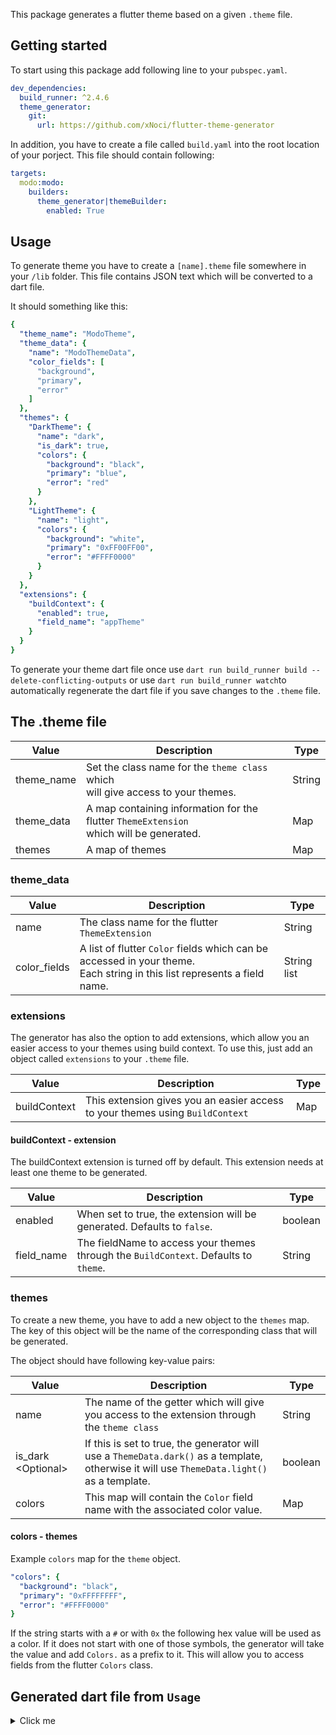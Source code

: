 This package generates a flutter theme based on a given `.theme` file.

## Getting started

To start using this package add following line to your `pubspec.yaml`.

```yaml
dev_dependencies:
  build_runner: ^2.4.6
  theme_generator:
    git:
      url: https://github.com/xNoci/flutter-theme-generator
```

In addition, you have to create a file called `build.yaml` into the root location of your porject.
This file should contain following:

```yaml
targets:
  modo:modo:
    builders:
      theme_generator|themeBuilder:
        enabled: True
```

## Usage

To generate theme you have to create a `[name].theme` file somewhere in your `/lib` folder.
This file contains JSON text which will be converted to a dart file.

It should something like this:

```yaml
{
  "theme_name": "ModoTheme",
  "theme_data": {
    "name": "ModoThemeData",
    "color_fields": [
      "background",
      "primary",
      "error"
    ]
  },
  "themes": {
    "DarkTheme": {
      "name": "dark",
      "is_dark": true,
      "colors": {
        "background": "black",
        "primary": "blue",
        "error": "red"
      }
    },
    "LightTheme": {
      "name": "light",
      "colors": {
        "background": "white",
        "primary": "0xFF00FF00",
        "error": "#FFFF0000"
      }
    }
  },
  "extensions": {
    "buildContext": {
      "enabled": true,
      "field_name": "appTheme"
    }
  }
}
```

To generate your theme dart file once use `dart run build_runner build --delete-conflicting-outputs` or
use `dart run build_runner watch`to automatically regenerate the dart file if you save changes to the `.theme` file.

## The .theme file

| Value      | Description                                                                               | Type   |
|------------|-------------------------------------------------------------------------------------------|--------|
| theme_name | Set the class name for the `theme class` which<br>will give access to your themes.        | String |
| theme_data | A map containing information for the flutter `ThemeExtension`<br>which will be generated. | Map    |
| themes     | A map of themes                                                                           | Map    |

### theme_data

| Value        | Description                                                                                                                | Type        | 
|--------------|----------------------------------------------------------------------------------------------------------------------------|-------------| 
| name         | The class name for the flutter `ThemeExtension`                                                                            | String      |
| color_fields | A list of flutter `Color` fields which can be accessed in your theme.<br>Each string in this list represents a field name. | String list |

### extensions

The generator has also the option to add extensions, which allow you an easier access to your themes using build
context. To use this, just add an object called `extensions` to your `.theme` file.

| Value        | Description                                                                   | Type |
|--------------|-------------------------------------------------------------------------------|------|
| buildContext | This extension gives you an easier access to your themes using `BuildContext` | Map  |

#### buildContext - extension

The buildContext extension is turned off by default. This extension needs at least one theme to be generated.

| Value      | Description                                                                          | Type    |
|------------|--------------------------------------------------------------------------------------|---------|
| enabled    | When set to true, the extension will be generated. Defaults to `false`.              | boolean |
| field_name | The fieldName to access your themes through the `BuildContext`. Defaults to `theme`. | String  |

### themes

To create a new theme, you have to add a new object to the `themes` map. The key of this object will be the name of the
corresponding class that will be generated.

The object should have following key-value pairs:

| Value               | Description                                                                                                                                 | Type    | 
|---------------------|---------------------------------------------------------------------------------------------------------------------------------------------|---------| 
| name                | The name of the getter which will give you access to the extension through the `theme class`                                                | String  |
| is_dark \<Optional> | If this is set to true, the generator will use a `ThemeData.dark()` as a template, otherwise it will use `ThemeData.light()` as a template. | boolean |
| colors              | This map will contain the `Color` field name with the associated color value.                                                               | Map     |

#### colors - themes

Example `colors` map for the `theme` object.

```yaml
"colors": {
  "background": "black",
  "primary": "0xFFFFFFFF",
  "error": "#FFFF0000"
}
```

If the string starts with a `#` or with `0x` the following hex value will be used as a color. If it does not start with
one of those symbols, the generator will take the value and add `Colors.` as a prefix to it. This will allow you to
access fields from the flutter `Colors` class.

## Generated dart file from ``Usage``

<details>
  <summary>Click me</summary>

```dart
import 'package:flutter/material.dart';

abstract class AppTheme {
  static final dark = ThemeData.dark().copyWith(extensions: [DarkTheme.get]);
  static final light = ThemeData.light().copyWith(extensions: [LightTheme.get]);
  static final halloween = ThemeData.dark().copyWith(extensions: [Halloween.get]);
  static final xmas = ThemeData.light().copyWith(extensions: [XMasTheme.get]);
}

class DarkTheme extends AppThemeData {
  DarkTheme._()
      : super(
    background: Colors.black,
    primary: Colors.blue,
    error: Colors.red,
  );

  static final get = DarkTheme._();
}

class LightTheme extends AppThemeData {
  LightTheme._()
      : super(
    background: Colors.white,
    primary: Colors.green,
    error: Colors.red,
  );

  static final get = LightTheme._();
}

class Halloween extends AppThemeData {
  Halloween._()
      : super(
    background: Colors.black,
    primary: Colors.orange,
    error: Colors.red,
  );

  static final get = Halloween._();
}

class XMasTheme extends AppThemeData {
  XMasTheme._()
      : super(
    background: Colors.white,
    primary: const Color(0xFFFF0000),
    error: const Color(0xFF00FF00),
  );

  static final get = XMasTheme._();
}

class AppThemeData extends ThemeExtension<AppThemeData> {
  const AppThemeData({
    required this.background,
    required this.primary,
    required this.error,
  });

  final Color background;
  final Color primary;
  final Color error;

  @override
  ThemeExtension<AppThemeData> copyWith({
    Color? background,
    Color? primary,
    Color? error,
  }) =>
      AppThemeData(
        background: background ?? this.background,
        primary: primary ?? this.primary,
        error: error ?? this.error,
      );

  @override
  ThemeExtension<AppThemeData> lerp(covariant ThemeExtension<AppThemeData>? other, double t) {
    if (other is! AppThemeData) {
      return this;
    }
    return AppThemeData(
      background: background.lerp(other.background, t),
      primary: primary.lerp(other.primary, t),
      error: error.lerp(other.error, t),
    );
  }
}

extension BuildContextExtensions on BuildContext {
  AppThemeData get appTheme => Theme.of(this).extension<AppThemeData>() ?? DarkTheme.get;
}

extension _ColorLerpExtension on Color {
  Color lerp(Color to, double t) {
    return Color.lerp(this, to, t)!;
  }
}
```

</details>